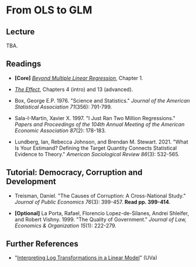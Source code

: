 # From OLS to GLM

## Lecture

TBA.

## Readings

 - **[Core]** [*Beyond Multiple Linear Regression*](https://bookdown.org/roback/bookdown-BeyondMLR), Chapter 1.

 - [*The Effect*](https://theeffectbook.net), Chapters 4 (intro) and 13 (advanced).

 - Box, George E.P. 1976. "Science and Statistics." *Journal of the American Statistical Association 71*(356): 791-799.

 - Sala-I-Martin, Xavier X. 1997. "I Just Ran Two Million Regressions." *Papers and Proceedings of the 104th Annual Meeting of the American Economic Association 87*(2): 178-183.

 - Lundberg, Ian, Rebecca Johnson, and Brendan M. Stewart. 2021. "What Is Your Estimand? Defining the Target Quantity Connects Statistical Evidence to Theory." *American Sociological Review 86*(3): 532-565.

## Tutorial: Democracy, Corruption and Development

 - Treisman, Daniel. "The Causes of Corruption: A Cross-National Study." *Journal of Public Economics 76*(3): 399-457. **Read pp. 399-414**.

 - **[Optional]** La Porta, Rafael, Florencio Lopez-de-Silanes, Andrei Shleifer, and Robert Vishny. 1999. "The Quality of Government." *Journal of Law, Economics & Organization 15*(1): 222-279.
 
## Further References

 - "[Interpreting Log Transformations in a Linear Model](https://library.virginia.edu/data/articles/interpreting-log-transformations-in-a-linear-model)" (UVa)
